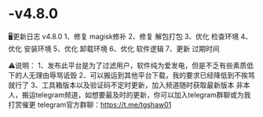 # -v4.8.0

🖥更新日志
v4.8.0
1、修复 magisk修补
2、修复 解包打包
3、优化 检查环境
4、优化 安装环境
5、优化 卸载环境
6、优化 软件逻辑
7、更新 过期时间

⚠️说明：
1、发布此平台是为了过滤用户，软件纯为爱发电，但是不乏有些素质低下的人无理由辱骂诋毁
2、可以搬运到其他平台下载，我的要求已经降低到不挨骂就行了
3、工具箱版本以及验证码不定时更新，加入频道随时获取最新版本
非本人，搬运telegram频道，如想要最及时的更新，你可以加入telegram群聊或为我打赏催更
telegram官方群聊：https://t.me/tgshaw01

